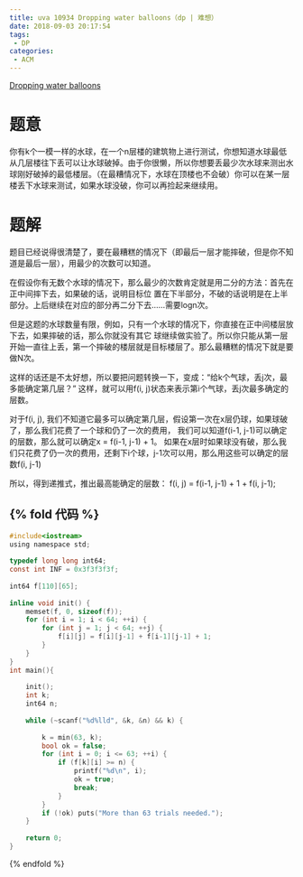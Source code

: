 ```yaml
---
title: uva 10934 Dropping water balloons（dp | 难想）
date: 2018-09-03 20:17:54
tags:
 - DP
categories:
 - ACM 
---
```


[Dropping water balloons](https://vjudge.net/problem/UVA-10934)

# 题意
你有k个一模一样的水球，在一个n层楼的建筑物上进行测试，你想知道水球最低从几层楼往下丢可以让水球破掉。由于你很懒，所以你想要丢最少次水球来测出水球刚好破掉的最低楼层。（在最糟情况下，水球在顶楼也不会破）你可以在某一层楼丢下水球来测试，如果水球没破，你可以再捡起来继续用。
<!--more-->
# 题解
题目已经说得很清楚了，要在最糟糕的情况下（即最后一层才能摔破，但是你不知道是最后一层），用最少的次数可以知道。

在假设你有无数个水球的情况下，那么最少的次数肯定就是用二分的方法：首先在正中间摔下去，如果破的话，说明目标位
置在下半部分，不破的话说明是在上半部分。上后继续在对应的部分再二分下去……需要logn次。

但是这题的水球数量有限，例如，只有一个水球的情况下，你直接在正中间楼层放下去，如果摔破的话，那么你就没有其它
球继续做实验了。所以你只能从第一层开始一直往上丢，第一个摔破的楼层就是目标楼层了。那么最糟糕的情况下就是要做N次。

这样的话还是不太好想，所以要把问题转换一下，变成：“给k个气球，丢j次，最多能确定第几层？”
这样，就可以用f(i, j)状态来表示第i个气球，丢j次最多确定的层数。

对于f(i, j), 我们不知道它最多可以确定第几层，假设第一次在x层仍球，如果球破了，那么我们花费了一个球和仍了一次的费用，
我们可以知道f(i-1, j-1)可以确定的层数，那么就可以确定x = f(i-1, j-1) + 1。
如果在x层时如果球没有破，那么我们只花费了仍一次的费用，还剩下i个球，j-1次可以用，那么用这些可以确定的层数f(i, j-1)

所以，得到递推式，推出最高能确定的层数：
f(i, j) = f(i-1, j-1) + 1 + f(i, j-1);

##  {% fold 代码 %} 

```C
#include<iostream>
using namespace std;
 
typedef long long int64;
const int INF = 0x3f3f3f3f;
 
int64 f[110][65];
 
inline void init() {
    memset(f, 0, sizeof(f));
    for (int i = 1; i < 64; ++i) {
        for (int j = 1; j < 64; ++j) { 
            f[i][j] = f[i][j-1] + f[i-1][j-1] + 1;
        }
    }
}
int main(){
 
    init();
    int k;
    int64 n;
 
    while (~scanf("%d%lld", &k, &n) && k) {
 
        k = min(63, k);
        bool ok = false;
        for (int i = 0; i <= 63; ++i) {
            if (f[k][i] >= n) {
                printf("%d\n", i); 
                ok = true;
                break;
            } 
        }
        if (!ok) puts("More than 63 trials needed.");
    }
 
    return 0;
}
```
{% endfold %}



